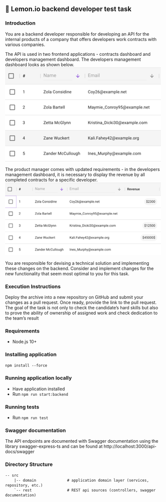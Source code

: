 ## 🍋 Lemon.io backend developer test task

### Introduction
You are a backend developer responsible for developing an API for the internal products of a company that offers developers work contracts with various companies.

The API is used in two frontend applications - contracts dashboard and developers management dashboard. The developers management dashboard looks as shown below.
![fig1.png](fig1.png)

The product manager comes with updated requirements - in the developers management dashboard, it is necessary to display the revenue by all completed contracts for a specific developer.
![fig2.png](fig2.png)


You are responsible for devising a technical solution and implementing these changes on the backend. Consider and implement changes for the new functionality that seem most optimal to you for this task.

### Execution Instructions
Deploy the archive into a new repository on GitHub and submit your changes as a pull request. Once ready, provide the link to the pull request. The goal of the task is not only to check the candidate’s hard skills but also to prove the ability of ownership of assigned work and check dedication to the team’s result

### Requirements
- Node.js 10+

### Installing application
`npm install --force`

### Running application locally
- Have application installed
- Run `npm run start:backend`

### Running tests
- Run `npm run test`

### Swagger documentation
The API endpoints are documented with Swagger documentation using the library swagger-express-ts
and can be found at http://localhost:3000/api-docs/swagger

### Directory Structure
```
-- src
    |-- domain				# application domain layer (services, repository, etc.)
    `-- rest				# REST api sources (controllers, swagger documentation)

```
